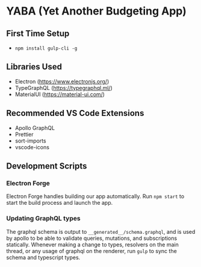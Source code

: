 # YABA (Yet Another Budgeting App)

## First Time Setup

- `npm install gulp-cli -g`

## Libraries Used

- Electron (https://www.electronjs.org/)
- TypeGraphQL (https://typegraphql.ml/)
- MaterialUI (https://material-ui.com/)

## Recommended VS Code Extensions

- Apollo GraphQL
- Prettier
- sort-imports
- vscode-icons

## Development Scripts

### Electron Forge

Electron Forge handles building our app automatically. Run `npm start` to start the
build process and launch the app.

### Updating GraphQL types

The graphql schema is output to `__generated__/schema.graphql`, and is used
by apollo to be able to validate queries, mutations, and subscriptions statically.
Whenever making a change to types, resolvers on the main thread, or any usage of
graphql on the renderer, run `gulp` to sync the schema and typescript types.
